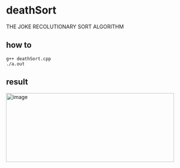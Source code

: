 # deathSort
THE JOKE RECOLUTIONARY SORT ALGORITHM

## how to

```
g++ deathSort.cpp
./a.out
```

## result

<img width="456" height="187" alt="image" src="https://github.com/user-attachments/assets/c60221a0-b41f-4c63-8740-dee464afda07" />
